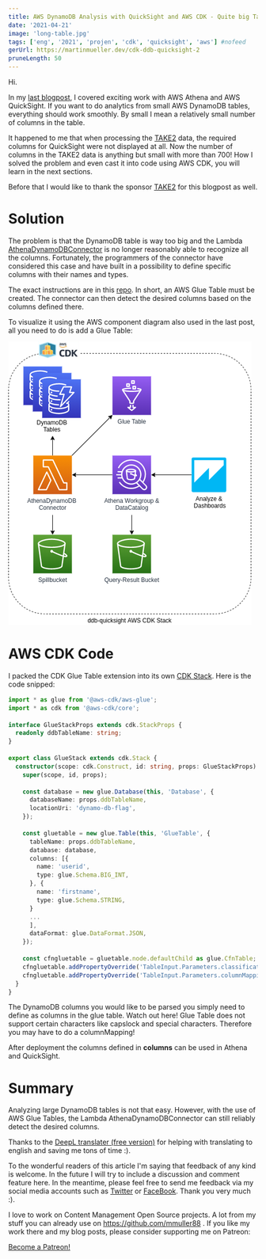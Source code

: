 ```yaml
---
title: AWS DynamoDB Analysis with QuickSight and AWS CDK - Quite big Tables
date: '2021-04-21'
image: 'long-table.jpg'
tags: ['eng', '2021', 'projen', 'cdk', 'quicksight', 'aws'] #nofeed
gerUrl: https://martinmueller.dev/cdk-ddb-quicksight-2
pruneLength: 50
---
```


Hi.

In my [last blogpost](https://martinmueller.dev/cdk-ddb-quicksight), I covered exciting work with AWS Athena and AWS QuickSight. If you want to do analytics from small AWS DynamoDB tables, everything should work smoothly. By small I mean a relatively small number of columns in the table.

It happened to me that when processing the [TAKE2](https://www.take2.co/) data, the required columns for QuickSight were not displayed at all. Now the number of columns in the TAKE2 data is anything but small with more than 700! How I solved the problem and even cast it into code using AWS CDK, you will learn in the next sections.

Before that I would like to thank the sponsor [TAKE2](https://www.take2.co/) for this blogpost as well.

# Solution
The problem is that the DynamoDB table is way too big and the Lambda [AthenaDynamoDBConnector](https://github.com/awslabs/aws-athena-query-federation/blob/master/athena-dynamodb) is no longer reasonably able to recognize all the columns. Fortunately, the programmers of the connector have considered this case and have built in a possibility to define specific columns with their names and types.

The exact instructions are in this [repo](https://github.com/awslabs/aws-athena-query-federation/tree/master/athena-dynamodb#setting-up-databases--tables-in-glue). In short, an AWS Glue Table must be created. The connector can then detect the desired columns based on the columns defined there.

To visualize it using the AWS component diagram also used in the last post, all you need to do is add a Glue Table:

![pic](https://raw.githubusercontent.com/mmuller88/mmblog/master/content/cdk-ddb-quicksight-2/ddb-qs-complex.png)

# AWS CDK Code
I packed the CDK Glue Table extension into its own [CDK Stack](https://github.com/mmuller88/ddb-quicksight/blob/main/src/glue-stack.ts). Here is the code snipped:

```ts
import * as glue from '@aws-cdk/aws-glue';
import * as cdk from '@aws-cdk/core';

interface GlueStackProps extends cdk.StackProps {
  readonly ddbTableName: string;
}

export class GlueStack extends cdk.Stack {
  constructor(scope: cdk.Construct, id: string, props: GlueStackProps) {
    super(scope, id, props);

    const database = new glue.Database(this, 'Database', {
      databaseName: props.ddbTableName,
      locationUri: 'dynamo-db-flag',
    });

    const gluetable = new glue.Table(this, 'GlueTable', {
      tableName: props.ddbTableName,
      database: database,
      columns: [{
        name: 'userid',
        type: glue.Schema.BIG_INT,
      }, {
        name: 'firstname',
        type: glue.Schema.STRING,
      }
      ...
      ],
      dataFormat: glue.DataFormat.JSON,
    });

    const cfngluetable = gluetable.node.defaultChild as glue.CfnTable;
    cfngluetable.addPropertyOverride('TableInput.Parameters.classification', 'dynamodb');
    cfngluetable.addPropertyOverride('TableInput.Parameters.columnMapping', 'userid=userId,firstname=firstName,...');
  }
}
```

The DynamoDB columns you would like to be parsed you simply need to define as columns in the glue table. Watch out here! Glue Table does not support certain characters like capslock and special characters. Therefore you may have to do a columnMapping!

After deployment the columns defined in **columns** can be used in Athena and QuickSight.

# Summary
Analyzing large DynamoDB tables is not that easy. However, with the use of AWS Glue Tables, the Lambda AthenaDynamoDBConnector can still reliably detect the desired columns.

Thanks to the [DeepL translater (free version)](https://DeepL.com/Translator) for helping with translating to english and saving me tons of time :).

To the wonderful readers of this article I'm saying that feedback of any kind is welcome. In the future I will try to include a discussion and comment feature here. In the meantime, please feel free to send me feedback via my social media accounts such as [Twitter](https://twitter.com/MartinMueller_) or [FaceBook](https://facebook.com/martin.muller.10485). Thank you very much :).

I love to work on Content Management Open Source projects. A lot from my stuff you can already use on https://github.com/mmuller88 . If you like my work there and my blog posts, please consider supporting me on Patreon:

<a href="https://patreon.com/bePatron?u=29010217" data-patreon-widget-type="become-patron-button">Become a Patreon!</a><script async src="https://c6.patreon.com/becomePatronButton.bundle.js"></script>